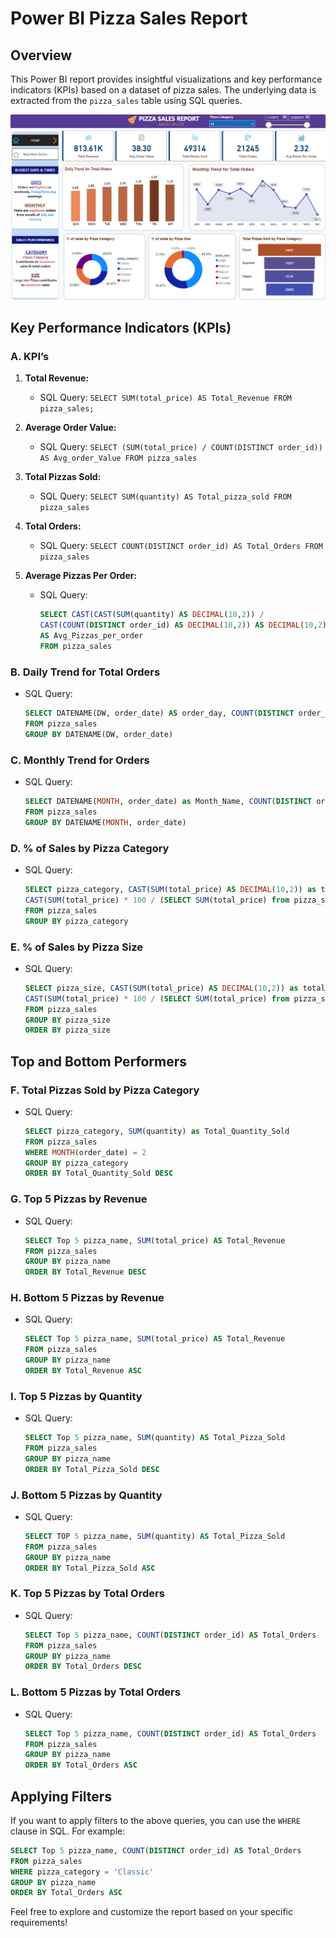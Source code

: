 # Power BI Pizza Sales Report

## Overview

This Power BI report provides insightful visualizations and key performance indicators (KPIs) based on a dataset of pizza sales. The underlying data is extracted from the `pizza_sales` table using SQL queries.

![Image](pizzaSalesImage.png)
## Key Performance Indicators (KPIs)

### A. KPI’s

1. **Total Revenue:**
   - SQL Query: `SELECT SUM(total_price) AS Total_Revenue FROM pizza_sales;`

2. **Average Order Value:**
   - SQL Query: `SELECT (SUM(total_price) / COUNT(DISTINCT order_id)) AS Avg_order_Value FROM pizza_sales`

3. **Total Pizzas Sold:**
   - SQL Query: `SELECT SUM(quantity) AS Total_pizza_sold FROM pizza_sales`

4. **Total Orders:**
   - SQL Query: `SELECT COUNT(DISTINCT order_id) AS Total_Orders FROM pizza_sales`

5. **Average Pizzas Per Order:**
   - SQL Query: 
     ```sql
     SELECT CAST(CAST(SUM(quantity) AS DECIMAL(10,2)) / 
     CAST(COUNT(DISTINCT order_id) AS DECIMAL(10,2)) AS DECIMAL(10,2))
     AS Avg_Pizzas_per_order
     FROM pizza_sales
     ```

### B. Daily Trend for Total Orders

   - SQL Query: 
     ```sql
     SELECT DATENAME(DW, order_date) AS order_day, COUNT(DISTINCT order_id) AS total_orders 
     FROM pizza_sales
     GROUP BY DATENAME(DW, order_date)
     ```



### C. Monthly Trend for Orders

   - SQL Query: 
     ```sql
     SELECT DATENAME(MONTH, order_date) as Month_Name, COUNT(DISTINCT order_id) as Total_Orders
     FROM pizza_sales
     GROUP BY DATENAME(MONTH, order_date)
     ```

 
### D. % of Sales by Pizza Category

   - SQL Query: 
     ```sql
     SELECT pizza_category, CAST(SUM(total_price) AS DECIMAL(10,2)) as total_revenue,
     CAST(SUM(total_price) * 100 / (SELECT SUM(total_price) from pizza_sales) AS DECIMAL(10,2)) AS PCT
     FROM pizza_sales
     GROUP BY pizza_category
     ```


### E. % of Sales by Pizza Size

   - SQL Query: 
     ```sql
     SELECT pizza_size, CAST(SUM(total_price) AS DECIMAL(10,2)) as total_revenue,
     CAST(SUM(total_price) * 100 / (SELECT SUM(total_price) from pizza_sales) AS DECIMAL(10,2)) AS PCT
     FROM pizza_sales
     GROUP BY pizza_size
     ORDER BY pizza_size
     ```


## Top and Bottom Performers

### F. Total Pizzas Sold by Pizza Category

   - SQL Query: 
     ```sql
     SELECT pizza_category, SUM(quantity) as Total_Quantity_Sold
     FROM pizza_sales
     WHERE MONTH(order_date) = 2
     GROUP BY pizza_category
     ORDER BY Total_Quantity_Sold DESC
     ```


### G. Top 5 Pizzas by Revenue

   - SQL Query: 
     ```sql
     SELECT Top 5 pizza_name, SUM(total_price) AS Total_Revenue
     FROM pizza_sales
     GROUP BY pizza_name
     ORDER BY Total_Revenue DESC
     ```

### H. Bottom 5 Pizzas by Revenue

   - SQL Query: 
     ```sql
     SELECT Top 5 pizza_name, SUM(total_price) AS Total_Revenue
     FROM pizza_sales
     GROUP BY pizza_name
     ORDER BY Total_Revenue ASC
     ```


### I. Top 5 Pizzas by Quantity

   - SQL Query: 
     ```sql
     SELECT Top 5 pizza_name, SUM(quantity) AS Total_Pizza_Sold
     FROM pizza_sales
     GROUP BY pizza_name
     ORDER BY Total_Pizza_Sold DESC
     ```


### J. Bottom 5 Pizzas by Quantity

   - SQL Query: 
     ```sql
     SELECT TOP 5 pizza_name, SUM(quantity) AS Total_Pizza_Sold
     FROM pizza_sales
     GROUP BY pizza_name
     ORDER BY Total_Pizza_Sold ASC
     ```


### K. Top 5 Pizzas by Total Orders

   - SQL Query: 
     ```sql
     SELECT Top 5 pizza_name, COUNT(DISTINCT order_id) AS Total_Orders
     FROM pizza_sales
     GROUP BY pizza_name
     ORDER BY Total_Orders DESC
     ```

### L. Bottom 5 Pizzas by Total Orders

   - SQL Query: 
     ```sql
     SELECT Top 5 pizza_name, COUNT(DISTINCT order_id) AS Total_Orders
     FROM pizza_sales
     GROUP BY pizza_name
     ORDER BY Total_Orders ASC
     ```


## Applying Filters

If you want to apply filters to the above queries, you can use the `WHERE` clause in SQL. For example:

```sql
SELECT Top 5 pizza_name, COUNT(DISTINCT order_id) AS Total_Orders
FROM pizza_sales
WHERE pizza_category = 'Classic'
GROUP BY pizza_name
ORDER BY Total_Orders ASC
```

Feel free to explore and customize the report based on your specific requirements!
